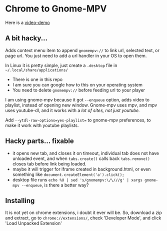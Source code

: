 # Chrome to Gnome-MPV

Here is a [video-demo](https://youtu.be/rXB-ScC8buQ)

## A bit hacky...

Adds context menu item to append `gnomempv://` to link url, selected text, or page url. 
You just need to add a url handler in your OS to open them.

In Linux it is pretty simple, just create a `.desktop` file in `~/.local/share/applications/`
* There is one in this repo
* I am sure you can google how to this on your operating system
* You need to delete `gnomempv://` before feeding url to your player

I am using gnome-mpv because it got `--enqueue` option, adds video to playlist, instead of opening new window.
Gnome-mpv uses mpv, and mpv uses youtube-dl, and it works with a *lot of sites, not just youtube.*

Add `--ytdl-raw-options=yes-playlist=` to gnome-mpv preferences, to make it work with youtube playlists.

## Hacky parts... fixable

* it opens new tab, and closes it on timeout, individual tab does not have unloaded event, and when `tabs.create()` calls back `tabs.remove()` closes tab before link being loaded.
* maybe it will trigger for iframe created in background.html, or even something like `document.createElement('a').click();`
* desktop file runs `echo %U | sed 's/gnomempv:\/\///g' | xargs gnome-mpv --enqueue`, is there a better way?

## Installing

It is not yet on chrome extensions, i doubt it ever will be.
So, download a zip and extract, go to `chrome://extensions/`, check 'Developer Mode', and click 'Load Unpacked Extension'